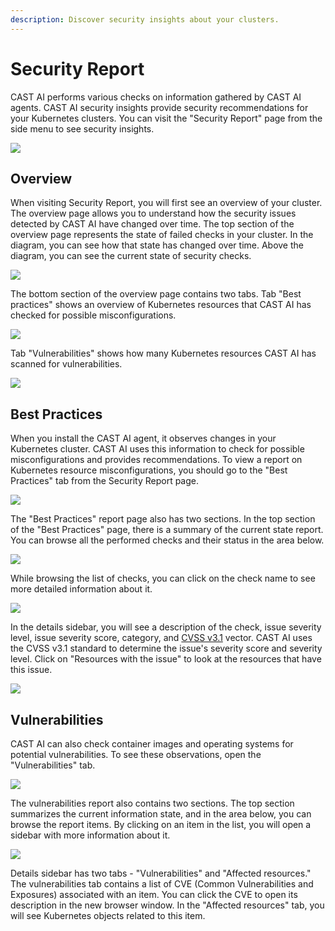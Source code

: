 ```yaml
---
description: Discover security insights about your clusters.
---
```


# Security Report

CAST AI performs various checks on information gathered by CAST AI agents.
CAST AI security insights provide security recommendations for your Kubernetes clusters.
You can visit the "Security Report" page from the side menu to see security insights.

![](images/security-insights-overview.png)

## Overview

When visiting Security Report, you will first see an overview of your cluster.
The overview page allows you to understand how the security issues detected by CAST AI have changed over time.
The top section of the overview page represents the state of failed checks in your cluster.
In the diagram, you can see how that state has changed over time.
Above the diagram, you can see the current state of security checks.

![](images/failed-checks-overview.png)

The bottom section of the overview page contains two tabs.
Tab "Best practices" shows an overview of Kubernetes resources that CAST AI has checked for possible misconfigurations.

![](images/best-practices-overview.png)

Tab "Vulnerabilities" shows how many Kubernetes resources CAST AI has scanned for vulnerabilities.

![](images/vulnerabilities-overview.png)

## Best Practices

When you install the CAST AI agent, it observes changes in your Kubernetes cluster.
CAST AI uses this information to check for possible misconfigurations and provides recommendations.
To view a report on Kubernetes resource misconfigurations, you should go to the "Best Practices" tab from the Security Report page.

![](images/security-insights-tabs.png)

The "Best Practices" report page also has two sections.
In the top section of the "Best Practices" page, there is a summary of the current state report.
You can browse all the performed checks and their status in the area below.

![](images/best-practices.png)

While browsing the list of checks, you can click on the check name to see more detailed information about it.

![](images/best-practice-details.png)

In the details sidebar, you will see a description of the check, issue severity level, issue severity score, category, and [CVSS v3.1](https://www.first.org/cvss/v3.1/specification-document) vector.
CAST AI uses the CVSS v3.1 standard to determine the issue's severity score and severity level.
Click on "Resources with the issue" to look at the resources that have this issue.

![](images/best-practice-resources.png)

## Vulnerabilities

CAST AI can also check container images and operating systems for potential vulnerabilities. To see these observations, open the "Vulnerabilities" tab.

![](images/vulnerabilities-tab.png)

The vulnerabilities report also contains two sections. The top section summarizes the current information state, and in the area below, you can browse the report items.
By clicking on an item in the list, you will open a sidebar with more information about it.

![](images/vulnerability-details.png)

Details sidebar has two tabs - "Vulnerabilities" and "Affected resources."
The vulnerabilities tab contains a list of CVE (Common Vulnerabilities and Exposures) associated with an item.
You can click the CVE to open its description in the new browser window.
In the "Affected resources" tab, you will see Kubernetes objects related to this item.
